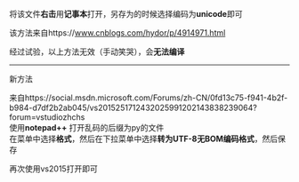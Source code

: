 将该文件**右击**用**记事本**打开，另存为的时候选择编码为**unicode**即可<br />
>
该方法来自https://www.cnblogs.com/hydor/p/4914971.html
>
经过试验，以上方法无效（手动笑哭），会**无法编译**<br />
>
-----------------------------------------------------------
新方法<br />
>
来自https://social.msdn.microsoft.com/Forums/zh-CN/0fd13c75-f941-4b2f-b984-d7df2b2ab045/vs2015251712432025991202143838239064?forum=vstudiozhchs<br />
使用**notepad++**
打开乱码的后缀为py的文件<br />
在菜单中选择**格式**，然后在下拉菜单中选择**转为UTF-8无BOM编码格式**，然后保存<br />
>
再次使用vs2015打开即可
